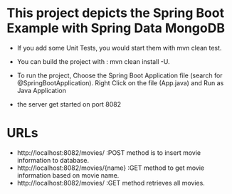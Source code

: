 # This project depicts the Spring Boot Example with Spring Data MongoDB

 - If you add some Unit Tests, you would start them with mvn clean test.

 - You can build the project with : mvn clean install -U.

 - To run the project, Choose the Spring Boot Application file (search for @SpringBootApplication). Right Click on the file (App.java) and Run as Java Application

 - the server get started on port 8082

# URLs

 - http://localhost:8082/movies/	:POST method is to insert movie information to database.
 - http://localhost:8082/movies/{name}	:GET	method to get movie information based on movie name.
 - http://localhost:8082/movies/	:GET	method retrieves all movies.

